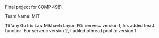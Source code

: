 Final project for COMP 4981

Team Name: MIT

Tiffany Gu
Iris Law
Mikhaela Layon
FOr server.c version 1, Iris added head function.
For server.c version 2, I added pthread pool to version 1.
